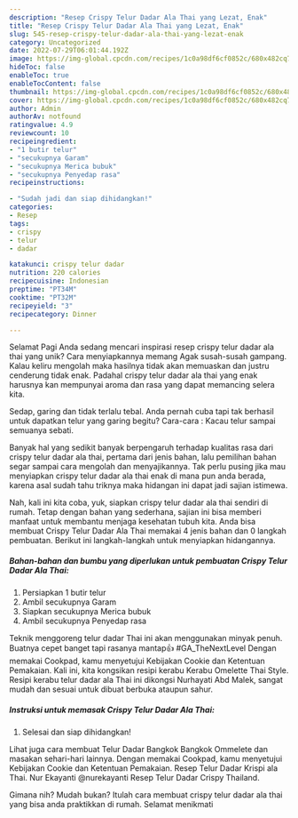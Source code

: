 ```yaml
---
description: "Resep Crispy Telur Dadar Ala Thai yang Lezat, Enak"
title: "Resep Crispy Telur Dadar Ala Thai yang Lezat, Enak"
slug: 545-resep-crispy-telur-dadar-ala-thai-yang-lezat-enak
category: Uncategorized
date: 2022-07-29T06:01:44.192Z
image: https://img-global.cpcdn.com/recipes/1c0a98df6cf0852c/680x482cq70/crispy-telur-dadar-ala-thai-foto-resep-utama.jpg
hideToc: false
enableToc: true
enableTocContent: false
thumbnail: https://img-global.cpcdn.com/recipes/1c0a98df6cf0852c/680x482cq70/crispy-telur-dadar-ala-thai-foto-resep-utama.jpg
cover: https://img-global.cpcdn.com/recipes/1c0a98df6cf0852c/680x482cq70/crispy-telur-dadar-ala-thai-foto-resep-utama.jpg
author: Admin
authorAv: notfound
ratingvalue: 4.9
reviewcount: 10
recipeingredient:
- "1 butir telur"
- "secukupnya Garam"
- "secukupnya Merica bubuk"
- "secukupnya Penyedap rasa"
recipeinstructions:

- "Sudah jadi dan siap dihidangkan!"
categories:
- Resep
tags:
- crispy
- telur
- dadar

katakunci: crispy telur dadar 
nutrition: 220 calories
recipecuisine: Indonesian
preptime: "PT34M"
cooktime: "PT32M"
recipeyield: "3"
recipecategory: Dinner

---
```



Selamat Pagi Anda sedang mencari inspirasi resep crispy telur dadar ala thai yang unik? Cara menyiapkannya memang Agak susah-susah gampang. Kalau keliru mengolah maka hasilnya tidak akan memuaskan dan justru cenderung tidak enak. Padahal crispy telur dadar ala thai yang enak harusnya kan mempunyai aroma dan rasa yang dapat memancing selera kita.


Sedap, garing dan tidak terlalu tebal. Anda pernah cuba tapi tak berhasil untuk dapatkan telur yang garing begitu? Cara-cara : Kacau telur sampai semuanya sebati.

Banyak hal yang sedikit banyak berpengaruh terhadap kualitas rasa dari crispy telur dadar ala thai, pertama dari jenis bahan, lalu pemilihan bahan segar sampai cara mengolah dan menyajikannya. Tak perlu pusing jika mau menyiapkan crispy telur dadar ala thai enak di mana pun anda berada, karena asal sudah tahu triknya maka hidangan ini dapat jadi sajian istimewa.


Nah, kali ini kita coba, yuk, siapkan crispy telur dadar ala thai sendiri di rumah. Tetap dengan bahan yang sederhana, sajian ini bisa memberi manfaat untuk membantu menjaga kesehatan tubuh kita. Anda bisa membuat Crispy Telur Dadar Ala Thai memakai 4 jenis bahan dan 0 langkah pembuatan. Berikut ini langkah-langkah untuk menyiapkan hidangannya.

<!--inarticleads1-->

##### Bahan-bahan dan bumbu yang diperlukan untuk pembuatan Crispy Telur Dadar Ala Thai:

1. Persiapkan 1 butir telur
1. Ambil secukupnya Garam
1. Siapkan secukupnya Merica bubuk
1. Ambil secukupnya Penyedap rasa


Teknik menggoreng telur dadar Thai ini akan menggunakan minyak penuh. Buatnya cepet banget tapi rasanya mantap👍 #GA_TheNextLevel Dengan memakai Cookpad, kamu menyetujui Kebijakan Cookie dan Ketentuan Pemakaian. Kali ini, kita kongsikan resipi kerabu Kerabu Omelette Thai Style. Resipi kerabu telur dadar ala Thai ini dikongsi Nurhayati Abd Malek, sangat mudah dan sesuai untuk dibuat berbuka ataupun sahur. 

<!--inarticleads2-->

##### Instruksi untuk memasak Crispy Telur Dadar Ala Thai:


1. Selesai dan siap dihidangkan!

Lihat juga cara membuat Telur Dadar Bangkok Bangkok Ommelete dan masakan sehari-hari lainnya. Dengan memakai Cookpad, kamu menyetujui Kebijakan Cookie dan Ketentuan Pemakaian. Resep Telur Dadar Krispi ala Thai. Nur Ekayanti @nurekayanti Resep Telur Dadar Crispy Thailand. 

Gimana nih? Mudah bukan? Itulah cara membuat crispy telur dadar ala thai yang bisa anda praktikkan di rumah. Selamat menikmati
